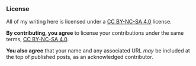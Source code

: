 ### License

All of my writing here is licensed under a [CC BY-NC-SA 4.0](https://creativecommons.org/licenses/by-nc-sa/4.0/) license.

**By contributing, you agree** to license your contributions under the same terms, [CC BY-NC-SA 4.0](https://creativecommons.org/licenses/by-nc-sa/4.0/).

**You also agree** that your name and any associated URL *may* be included at the top of published posts, as an acknowledged contributor.